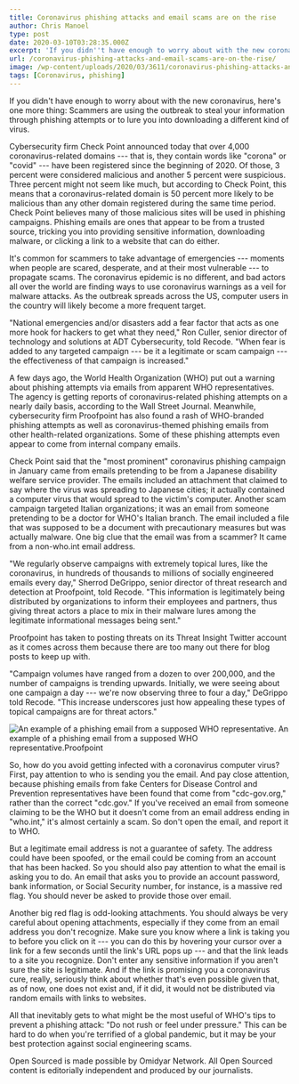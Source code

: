 ```yaml
---
title: Coronavirus phishing attacks and email scams are on the rise
author: Chris Manoel
type: post
date: 2020-03-10T03:28:35.000Z
excerpt: 'If you didn''t have enough to worry about with the new coronavirus, here''s one more thing: Scammers are using the outbreak to steal your information through phishing attempts or to lure you into downloading a different kind of virus. Cybersecurity firm Check Point announced today that over 4,000 coronavirus-related domains --- that is, they contain&hellip;'
url: /coronavirus-phishing-attacks-and-email-scams-are-on-the-rise/
image: /wp-content/uploads/2020/03/3611/coronavirus-phishing-attacks-and-email-scams-are-on-the-rise.jpg
tags: [Coronavirus, phishing]
---
```


If you didn't have enough to worry about with the new coronavirus, here's one more thing: Scammers are using the outbreak to steal your information through phishing attempts or to lure you into downloading a different kind of virus.

Cybersecurity firm Check Point announced today that over 4,000 coronavirus-related domains --- that is, they contain words like "corona" or "covid" --- have been registered since the beginning of 2020. Of those, 3 percent were considered malicious and another 5 percent were suspicious. Three percent might not seem like much, but according to Check Point, this means that a coronavirus-related domain is 50 percent more likely to be malicious than any other domain registered during the same time period. Check Point believes many of those malicious sites will be used in phishing campaigns. Phishing emails are ones that appear to be from a trusted source, tricking you into providing sensitive information, downloading malware, or clicking a link to a website that can do either.

It's common for scammers to take advantage of emergencies --- moments when people are scared, desperate, and at their most vulnerable --- to propagate scams. The coronavirus epidemic is no different, and bad actors all over the world are finding ways to use coronavirus warnings as a veil for malware attacks. As the outbreak spreads across the US, computer users in the country will likely become a more frequent target.

"National emergencies and/or disasters add a fear factor that acts as one more hook for hackers to get what they need," Ron Culler, senior director of technology and solutions at ADT Cybersecurity, told Recode. "When fear is added to any targeted campaign --- be it a legitimate or scam campaign --- the effectiveness of that campaign is increased."

A few days ago, the World Health Organization (WHO) put out a warning about phishing attempts via emails from apparent WHO representatives. The agency is getting reports of coronavirus-related phishing attempts on a nearly daily basis, according to the Wall Street Journal. Meanwhile, cybersecurity firm Proofpoint has also found a rash of WHO-branded phishing attempts as well as coronavirus-themed phishing emails from other health-related organizations. Some of these phishing attempts even appear to come from internal company emails.

Check Point said that the "most prominent" coronavirus phishing campaign in January came from emails pretending to be from a Japanese disability welfare service provider. The emails included an attachment that claimed to say where the virus was spreading to Japanese cities; it actually contained a computer virus that would spread to the victim's computer. Another scam campaign targeted Italian organizations; it was an email from someone pretending to be a doctor for WHO's Italian branch. The email included a file that was supposed to be a document with precautionary measures but was actually malware. One big clue that the email was from a scammer? It came from a non-who.int email address.

"We regularly observe campaigns with extremely topical lures, like the coronavirus, in hundreds of thousands to millions of socially engineered emails every day," Sherrod DeGrippo, senior director of threat research and detection at Proofpoint, told Recode. "This information is legitimately being distributed by organizations to inform their employees and partners, thus giving threat actors a place to mix in their malware lures among the legitimate informational messages being sent."

Proofpoint has taken to posting threats on its Threat Insight Twitter account as it comes across them because there are too many out there for blog posts to keep up with.

"Campaign volumes have ranged from a dozen to over 200,000, and the number of campaigns is trending upwards. Initially, we were seeing about one campaign a day --- we're now observing three to four a day," DeGrippo told Recode. "This increase underscores just how appealing these types of topical campaigns are for threat actors."

![An example of a phishing email from a supposed WHO representative.](https://cdn.vox-cdn.com/thumbor/6Kn1LnMSHyPyiWGuAIuTfKAUtPY=/0x0:874x747/1200x0/filters:focal(0x0:874x747):no_upscale()/cdn.vox-cdn.com/uploads/chorus_asset/file/19769605/proofpoint_virus.png)  An example of a phishing email from a supposed WHO representative.Proofpoint

So, how do you avoid getting infected with a coronavirus computer virus? First, pay attention to who is sending you the email. And pay close attention, because phishing emails from fake Centers for Disease Control and Prevention representatives have been found that come from "cdc-gov.org," rather than the correct "cdc.gov." If you've received an email from someone claiming to be the WHO but it doesn't come from an email address ending in "who.int," it's almost certainly a scam. So don't open the email, and report it to WHO.

But a legitimate email address is not a guarantee of safety. The address could have been spoofed, or the email could be coming from an account that has been hacked. So you should also pay attention to what the email is asking you to do. An email that asks you to provide an account password, bank information, or Social Security number, for instance, is a massive red flag. You should never be asked to provide those over email.

Another big red flag is odd-looking attachments. You should always be very careful about opening attachments, especially if they come from an email address you don't recognize. Make sure you know where a link is taking you to before you click on it --- you can do this by hovering your cursor over a link for a few seconds until the link's URL pops up --- and that the link leads to a site you recognize. Don't enter any sensitive information if you aren't sure the site is legitimate. And if the link is promising you a coronavirus cure, really, seriously think about whether that's even possible given that, as of now, one does not exist and, if it did, it would not be distributed via random emails with links to websites.

All that inevitably gets to what might be the most useful of WHO's tips to prevent a phishing attack: "Do not rush or feel under pressure." This can be hard to do when you're terrified of a global pandemic, but it may be your best protection against social engineering scams.

Open Sourced is made possible by Omidyar Network. All Open Sourced content is editorially independent and produced by our journalists.

